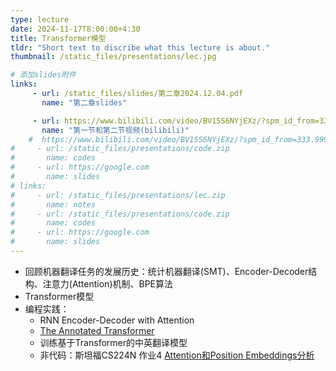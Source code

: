 ```yaml
---
type: lecture
date: 2024-11-17T8:00:00+4:30
title: Transformer模型
tldr: "Short text to discribe what this lecture is about."
thumbnail: /static_files/presentations/lec.jpg

# 添加slides附件
links: 
     - url: /static_files/slides/第二章2024.12.04.pdf
       name: "第二章slides"

     - url: https://www.bilibili.com/video/BV15S6NYjEXz/?spm_id_from=333.999.0.0
       name: "第一节和第二节视频(bilibili)"
    #  https://www.bilibili.com/video/BV15S6NYjEXz/?spm_id_from=333.999.list.card_archive.click&vd_source=f390fbd44eabbd79d483210d5a4d770e
#     - url: /static_files/presentations/code.zip
#       name: codes
#     - url: https://google.com
#       name: slides
# links: 
#     - url: /static_files/presentations/lec.zip
#       name: notes
#     - url: /static_files/presentations/code.zip
#       name: codes
#     - url: https://google.com
#       name: slides
---
```

* 回顾机器翻译任务的发展历史：统计机器翻译(SMT)、Encoder-Decoder结构、注意力(Attention)机制、BPE算法
* Transformer模型
* 编程实践：
  - RNN Encoder-Decoder with Attention
  - [The Annotated Transformer](https://nlp.seas.harvard.edu/annotated-transformer/)
  - 训练基于Transformer的中英翻译模型
  - 非代码：斯坦福CS224N 作业4 [Attention和Position Embeddings分析](https://web.stanford.edu/class/cs224n/assignments/a4_spr24_student_handout.pdf)
  
